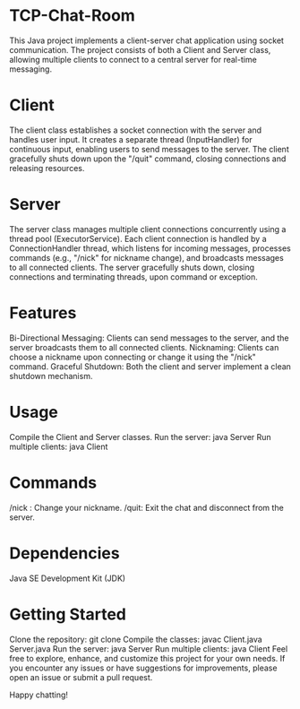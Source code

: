 # TCP-Chat-Room

This Java project implements a client-server chat application using socket communication. The project consists of both a Client and Server class, allowing multiple clients to connect to a central server for real-time messaging.

# Client
The client class establishes a socket connection with the server and handles user input. It creates a separate thread (InputHandler) for continuous input, enabling users to send messages to the server. The client gracefully shuts down upon the "/quit" command, closing connections and releasing resources.

# Server
The server class manages multiple client connections concurrently using a thread pool (ExecutorService). Each client connection is handled by a ConnectionHandler thread, which listens for incoming messages, processes commands (e.g., "/nick" for nickname change), and broadcasts messages to all connected clients. The server gracefully shuts down, closing connections and terminating threads, upon command or exception.

# Features
Bi-Directional Messaging: Clients can send messages to the server, and the server broadcasts them to all connected clients.
Nicknaming: Clients can choose a nickname upon connecting or change it using the "/nick" command.
Graceful Shutdown: Both the client and server implement a clean shutdown mechanism.

# Usage
Compile the Client and Server classes.
Run the server: java Server
Run multiple clients: java Client

# Commands
/nick <new-nickname>: Change your nickname.
/quit: Exit the chat and disconnect from the server.

# Dependencies
Java SE Development Kit (JDK)

# Getting Started
Clone the repository: git clone <repository-url>
Compile the classes: javac Client.java Server.java
Run the server: java Server
Run multiple clients: java Client
Feel free to explore, enhance, and customize this project for your own needs. If you encounter any issues or have suggestions for improvements, please open an issue or submit a pull request.

Happy chatting!
